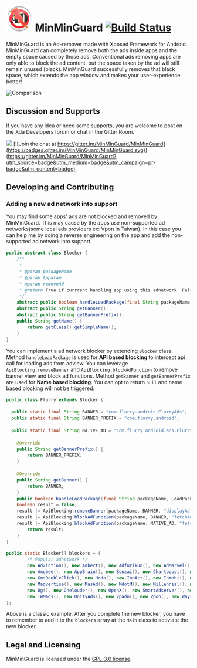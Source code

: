 # ![icon](app/src/main/res/drawable-hdpi/icon.png) MinMinGuard [![Build Status](https://travis-ci.org/chiehmin/MinMinGuard.svg?branch=master)](https://travis-ci.org/chiehmin/MinMinGuard)

MinMinGuard is an Ad-remover made with Xposed Framework for Android. MinMinGuard can completely remove both the ads inside apps and the empty space caused by those ads. Conventional ads removing apps are only able to block the ad content, but the space taken by the ad will still remain unused (black). MinMinGuard successfully removes that black space, which extends the app window and makes your user-experience better!

![Comparison](http://fatminmin.com/mmg/compare.png)

## Discussion and Supports
If you have any idea or need some supports, you are welcome to post on the Xda Developers forum or chat in the Gitter Room.

[![](https://fatminmin.com/images/xda_link.svg)](http://forum.xda-developers.com/xposed/modules/xposed-minminguard-v1-7-0-cancelled-t2597332)
[![Join the chat at https://gitter.im/MinMinGuard/MinMinGuard](https://badges.gitter.im/MinMinGuard/MinMinGuard.svg)](https://gitter.im/MinMinGuard/MinMinGuard?utm_source=badge&utm_medium=badge&utm_campaign=pr-badge&utm_content=badge)

## Developing and Contributing

### Adding a new ad network into support

You may find some apps' ads are not blocked and removed by MinMinGuard. This may cause by the apps use non-supported ad networks(some local ads providers ex: Vpon in Taiwan). In this case you can help me by doing a reverse engineering on the app and add the non-supported ad network into support.

```java
public abstract class Blocker {
    /**
     *
     * @param packageName
     * @param lpparam
     * @param removeAd
     * @return True if currrent handling app using this adnetwork. False otherwise.
     */
    abstract public boolean handleLoadPackage(final String packageName, XC_LoadPackage.LoadPackageParam lpparam, final boolean removeAd);
    abstract public String getBanner();
    abstract public String getBannerPrefix();
    public String getName() {
        return getClass().getSimpleName();
    }
}
```

You can implement a ad network blocker by extending `Blocker` class. Method `handleLoadPackage` is used for **API based blocking** to intercept api call for loading ads from adview. You can leverage `ApiBlocking.removeBanner` and `ApiBlocking.blockAdFunction` to remove banner view and block ad functions. Method `getBanner` and `getBannerPrefix` are used for **Name based blocking**. You can opt to return `null` and name based blocking will not be triggered.

```java
public class Flurry extends Blocker {

  public static final String BANNER = "com.flurry.android.FlurryAds";
  public static final String BANNER_PREFIX = "com.flurry.android";

  public static final String NATIVE_AD = "com.flurry.android.ads.FlurryAdNative";

	@Override
	public String getBannerPrefix() {
		return BANNER_PREFIX;
	}

	@Override
	public String getBanner() {
		return BANNER;
	}
	public boolean handleLoadPackage(final String packageName, LoadPackageParam lpparam, final boolean removeAd) {
    boolean result = false;
    result |= ApiBlocking.removeBanner(packageName, BANNER, "displayAd", lpparam, removeAd);
    result |= ApiBlocking.blockAdFunction(packageName, BANNER, "fetchAd", lpparam, removeAd);
    result |= ApiBlocking.blockAdFunction(packageName, NATIVE_AD, "fetchAd", lpparam, removeAd);
		return result;
	}
}
```

```java
public static Blocker[] blockers = {
        /* Popular adnetwork */
        new Ad2iction(), new Adbert(), new Adfurikun(), new AdMarvel(), new Admob(), new AdmobGms(), new Amazon(),
        new Amobee(), new AppBrain(), new Bonzai(), new Chartboost(), new Domob(), new Facebook(), new Flurry(),
        new GmsDoubleClick(), new Hodo(), new ImpAct(), new Inmobi(), new Intowow(), new KuAd(), new mAdserve(),
        new Madvertise(), new MasAd(), new MdotM(), new Millennial(), new Mobclix(), new MoPub(), new Nend(),
        new Og(), new Onelouder(), new OpenX(), new SmartAdserver(), new Smarti(), new Startapp(), new Tapfortap(),
        new TWMads(), new UnityAds(), new Vpadn(), new Vpon(), new Waystorm(), new Yahoo()
};
```

Above is a classic example. After you complete the new blocker, you have to remember to add it to the `blockers` array at the `Main` class to activiate the new blocker.

## Legal and Licensing
MinMinGuard is licensed under the [GPL-3.0 license](LICENSE).